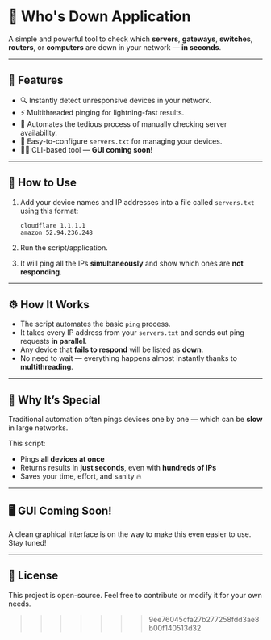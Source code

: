 # 👀 Who's Down Application

A simple and powerful tool to check which **servers**, **gateways**, **switches**, **routers**, or **computers** are down in your network — **in seconds**.

---

## 🚀 Features

- 🔍 Instantly detect unresponsive devices in your network.
- ⚡ Multithreaded pinging for lightning-fast results.
- 🧠 Automates the tedious process of manually checking server availability.
- 📄 Easy-to-configure `servers.txt` for managing your devices.
- 🧑‍💻 CLI-based tool — **GUI coming soon!**

---

## 📂 How to Use

1. Add your device names and IP addresses into a file called `servers.txt` using this format:

    ```
    cloudflare 1.1.1.1
    amazon 52.94.236.248
    ```

2. Run the script/application.

3. It will ping all the IPs **simultaneously** and show which ones are **not responding**.

---

## ⚙️ How It Works

- The script automates the basic `ping` process.
- It takes every IP address from your `servers.txt` and sends out ping requests **in parallel**.
- Any device that **fails to respond** will be listed as **down**.
- No need to wait — everything happens almost instantly thanks to **multithreading**.

---

## 🌟 Why It’s Special

Traditional automation often pings devices one by one — which can be **slow** in large networks.

This script:
- Pings **all devices at once**
- Returns results in **just seconds**, even with **hundreds of IPs**
- Saves your time, effort, and sanity 🔥

---

## 🖥️ GUI Coming Soon!

A clean graphical interface is on the way to make this even easier to use. Stay tuned!

---

## 📌 License

This project is open-source. Feel free to contribute or modify it for your own needs.
>>>>>>> 9ee76045cfa27b277258fdd3ae8b00f140513d32
